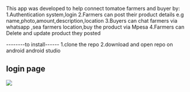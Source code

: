 This app was developed to help connect tomatoe farmers and buyer by:
1.Authentication system,login
2.Farmers can post their product details e.g name,photo,amount,description,location
3.Buyers can chat farmers via whatsapp ,sea farmers location,buy the product via Mpesa
4.Farmers can Delete and update product they posted

--------to install------
1.clone the repo
2.download and open repo on android android studio
   <h2>login page</h2>    
<img src="../master/app/src/main/res/drawable/login.png?raw=true"  />
     
